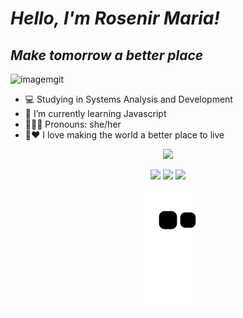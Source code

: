 # _Hello, I'm Rosenir Maria!_

## _Make tomorrow a better place_

![imagemgit](https://user-images.githubusercontent.com/105572464/175865486-b308fd8a-be5e-4efc-ace7-e64c1cf976a8.gif)



- 💻 Studying in Systems Analysis and Development
- 🌱 I’m currently learning Javascript
- 👩🏽‍🦱 Pronouns: she/her
- 🤎❤️ I love making the world a better place to live

<div align="center">
  <a href="https://github.com/rosenirmaria13">
  <img height="180em" src="https://github-readme-stats.vercel.app/api?username=rosenirmaria13&show_icons=true&theme=dracula&include_all_commits=true&count_private=true"/>
    
 <a href="https://discord.gg/rosenir#9354" target="_blank"><img src="https://img.shields.io/badge/Discord-7289DA?style=for-the-badge&logo=discord&logoColor=white" target="_blank"></a> 
 <a href = "mailto:rosenirmaria13@gmail.com"><img src="https://img.shields.io/badge/-Gmail-%23333?style=for-the-badge&logo=gmail&logoColor=white" target="_blank"></a>
 <a href="https://www.linkedin.com/in/rosenir-silva-a88b5a232" target="_blank"><img src="https://img.shields.io/badge/-LinkedIn-%230077B5?style=for-the-badge&logo=linkedin&logoColor=white" target="_blank"></a> 
 
    
![Snake animation](https://github.com/rafaballerini/rafaballerini/blob/output/github-contribution-grid-snake.svg)
</div>
 





